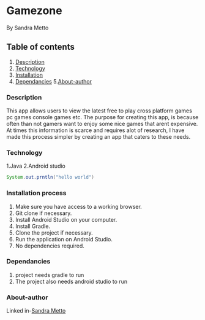 # Gamezone
By Sandra Metto
## Table of contents
1. [Description](#Description)
2. [Technology](#Technology)
3. [Installation](#installation)
4. [Dependancies](#Dependncies)
5.[About-author](#About-athor)
### Description
This app allows users to view the latest free to play cross platform games pc games console games etc.
The purpose for creating this app, is because often than not gamers want to enjoy some nice games that arent expensive.
At times this information is scarce and requires alot of research, I have made this process simpler by creating an app that 
caters to these needs.
### Technology

1.Java 
2.Android studio


```Java 
System.out.prntln("hello world")
```

### Installation process
1. Make sure you have access to a working browser.
2. Git clone if necessary.
3. Install Android Studio on your computer.
4. Install Gradle.
5. Clone the project if necessary.
6. Run the application on Android Studio.
7. No dependencies required.

### Dependancies
1. project needs gradle to run 
2. The project also needs android studio to run 

### About-author
Linked in-[Sandra Metto](https://www.linkedin.com/in/sandra-metto-68500319a/)

